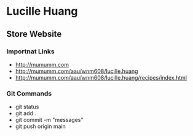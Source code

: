# Lucille Huang

## Store Website

### Importnat Links

- http://mumumm.com
- http://mumumm.com/aau/wnm608/lucille.huang
- http://mumumm.com/aau/wnm608/lucille.huang/recipes/index.html

### Git Commands

- git status
- git add .
- git commit -m "messages"
- git push origin main